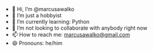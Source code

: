 - 👋 Hi, I’m @marcusawalko
- 👀 I’m just a hobbyist 
- 🌱 I’m currently learning: Python
- 💞️ I’m not looking to collaborate with anybody right now 
- 📫 How to reach me: marcusawalko@gmail.com
- 😄 Pronouns: he/him

<!---
marcusawalko/marcusawalko is a ✨ special ✨ repository because its `README.md` (this file) appears on your GitHub profile.
You can click the Preview link to take a look at your changes.
--->
